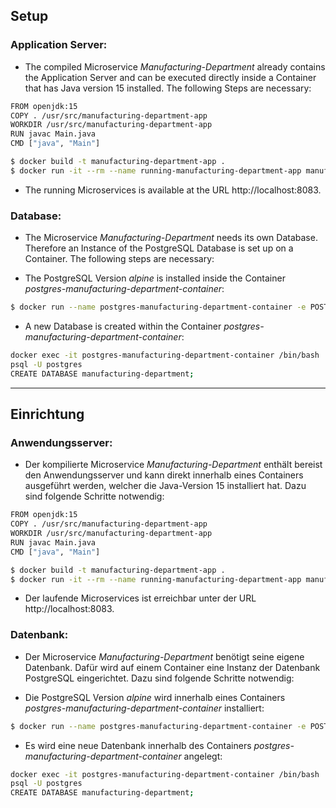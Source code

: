 ## Setup

### Application Server:
* The compiled Microservice *Manufacturing-Department* already contains the Application Server and can be executed directly inside a Container that has Java version 15 installed. The following Steps are necessary:

```sh
FROM openjdk:15
COPY . /usr/src/manufacturing-department-app
WORKDIR /usr/src/manufacturing-department-app
RUN javac Main.java
CMD ["java", "Main"]
```

```sh
$ docker build -t manufacturing-department-app .
$ docker run -it --rm --name running-manufacturing-department-app manufacturing-department-app
```

* The running Microservices is available at the URL http://localhost:8083.

### Database:

* The Microservice *Manufacturing-Department* needs its own Database. Therefore an Instance of the PostgreSQL Database is set up on a Container. The following steps are necessary:

* The PostgreSQL Version *alpine* is installed inside the Container *postgres-manufacturing-department-container*:

```sh
$ docker run --name postgres-manufacturing-department-container -e POSTGRES_PASSWORD=manufacturing-department -d -p 5435:5432 postgres:alpine
```

* A new Database is created within the Container *postgres-manufacturing-department-container*:

```sh
docker exec -it postgres-manufacturing-department-container /bin/bash
psql -U postgres
CREATE DATABASE manufacturing-department;
```
___

## Einrichtung
### Anwendungsserver:

* Der kompilierte Microservice *Manufacturing-Department* enthält bereist den Anwendungsserver und kann direkt innerhalb eines Containers ausgeführt werden, welcher die Java-Version 15 installiert hat. Dazu sind folgende Schritte notwendig:

```sh
FROM openjdk:15
COPY . /usr/src/manufacturing-department-app
WORKDIR /usr/src/manufacturing-department-app
RUN javac Main.java
CMD ["java", "Main"]
```

```sh
$ docker build -t manufacturing-department-app .
$ docker run -it --rm --name running-manufacturing-department-app manufacturing-department-app
```

* Der laufende Microservices ist erreichbar unter der URL http://localhost:8083.

### Datenbank:

* Der Microservice *Manufacturing-Department* benötigt seine eigene Datenbank. Dafür wird auf einem Container eine Instanz der Datenbank PostgreSQL eingerichtet. Dazu sind folgende Schritte notwendig:

* Die PostgreSQL Version *alpine* wird innerhalb eines Containers *postgres-manufacturing-department-container* installiert:

```sh
$ docker run --name postgres-manufacturing-department-container -e POSTGRES_PASSWORD=manufacturing-department -d -p 5435:5432 postgres:alpine
```

* Es wird eine neue Datenbank innerhalb des Containers *postgres-manufacturing-department-container* angelegt:

```sh
docker exec -it postgres-manufacturing-department-container /bin/bash
psql -U postgres
CREATE DATABASE manufacturing-department;
```
